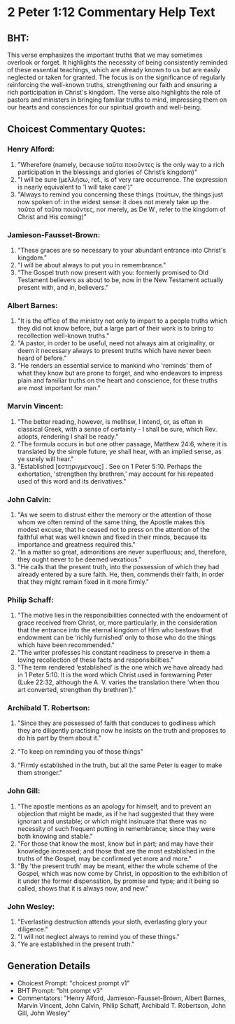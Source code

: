 # 2 Peter 1:12 Commentary Help Text

## BHT:
This verse emphasizes the important truths that we may sometimes overlook or forget. It highlights the necessity of being consistently reminded of these essential teachings, which are already known to us but are easily neglected or taken for granted. The focus is on the significance of regularly reinforcing the well-known truths, strengthening our faith and ensuring a rich participation in Christ's kingdom. The verse also highlights the role of pastors and ministers in bringing familiar truths to mind, impressing them on our hearts and consciences for our spiritual growth and well-being.

## Choicest Commentary Quotes:
### Henry Alford:
1. "Wherefore (namely, because ταῦτα ποιοῦντες is the only way to a rich participation in the blessings and glories of Christ’s kingdom)"
2. "I will be sure (μελλήσω, ref., is of very rare occurrence. The expression is nearly equivalent to 'I will take care')"
3. "Always to remind you concerning these things (τούτων, the things just now spoken of: in the widest sense: it does not merely take up the ταῦτα of ταῦτα ποιοῦντες, nor merely, as De W., refer to the kingdom of Christ and His coming)"

### Jamieson-Fausset-Brown:
1. "These graces are so necessary to your abundant entrance into Christ's kingdom."
2. "I will be about always to put you in remembrance."
3. "The Gospel truth now present with you: formerly promised to Old Testament believers as about to be, now in the New Testament actually present with, and in, believers."

### Albert Barnes:
1. "It is the office of the ministry not only to impart to a people truths which they did not know before, but a large part of their work is to bring to recollection well-known truths."
2. "A pastor, in order to be useful, need not always aim at originality, or deem it necessary always to present truths which have never been heard of before."
3. "He renders an essential service to mankind who 'reminds' them of what they know but are prone to forget, and who endeavors to impress plain and familiar truths on the heart and conscience, for these truths are most important for man."

### Marvin Vincent:
1. "The better reading, however, is mellhsw, I intend, or, as often in classical Greek, with a sense of certainty - I shall be sure, which Rev. adopts, rendering I shall be ready."
2. "The formula occurs in but one other passage, Matthew 24:6, where it is translated by the simple future, ye shall hear, with an implied sense, as ye surely will hear."
3. "Established [εστηριγμενους] . See on 1 Peter 5:10. Perhaps the exhortation, 'strengthen thy brethren,' may account for his repeated used of this word and its derivatives."

### John Calvin:
1. "As we seem to distrust either the memory or the attention of those whom we often remind of the same thing, the Apostle makes this modest excuse, that he ceased not to press on the attention of the faithful what was well known and fixed in their minds, because its importance and greatness required this."
2. "In a matter so great, admonitions are never superfluous; and, therefore, they ought never to be deemed vexatious."
3. "He calls that the present truth, into the possession of which they had already entered by a sure faith. He, then, commends their faith, in order that they might remain fixed in it more firmly."

### Philip Schaff:
1. "The motive lies in the responsibilities connected with the endowment of grace received from Christ, or, more particularly, in the consideration that the entrance into the eternal kingdom of Him who bestows that endowment can be ‘richly furnished’ only to those who do the things which have been recommended."
2. "The writer professes his constant readiness to preserve in them a loving recollection of these facts and responsibilities."
3. "The term rendered ‘established’ is the one which we have already had in 1 Peter 5:10. It is the word which Christ used in forewarning Peter (Luke 22:32, although the A. V. varies the translation there ‘when thou art converted, strengthen thy brethren’)."

### Archibald T. Robertson:
1. "Since they are possessed of faith that conduces to godliness which they are diligently practising now he insists on the truth and proposes to do his part by them about it." 

2. "To keep on reminding you of those things" 

3. "Firmly established in the truth, but all the same Peter is eager to make them stronger."

### John Gill:
1. "The apostle mentions as an apology for himself, and to prevent an objection that might be made, as if he had suggested that they were ignorant and unstable; or which might insinuate that there was no necessity of such frequent putting in remembrance; since they were both knowing and stable."
2. "For those that know the most, know but in part; and may have their knowledge increased; and those that are the most established in the truths of the Gospel, may be confirmed yet more and more."
3. "By 'the present truth' may be meant, either the whole scheme of the Gospel, which was now come by Christ, in opposition to the exhibition of it under the former dispensation, by promise and type; and it being so called, shows that it is always now, and new."

### John Wesley:
1. "Everlasting destruction attends your sloth, everlasting glory your diligence."
2. "I will not neglect always to remind you of these things."
3. "Ye are established in the present truth."


## Generation Details
- Choicest Prompt: "choicest prompt v1"
- BHT Prompt: "bht prompt v3"
- Commentators: "Henry Alford, Jamieson-Fausset-Brown, Albert Barnes, Marvin Vincent, John Calvin, Philip Schaff, Archibald T. Robertson, John Gill, John Wesley"
